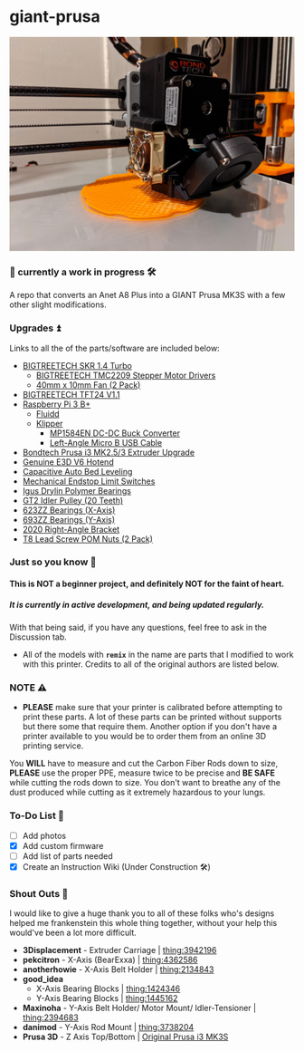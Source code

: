 # giant-prusa

![Giant Prusa](examples/photo1.jpg)

### 🧰 currently a work in progress 🛠️

A repo that converts an Anet A8 Plus into a GIANT Prusa MK3S with a few other slight modifications.

### Upgrades ⏫

Links to all the of the parts/software are included below:
- <a href="https://www.amazon.com/BIGTREETECH-Printer-Control-Smoothieboard-Upgrade/dp/B082YTYDCK/ref=sr_1_2?dchild=1&keywords=skr+1.4+turbo&qid=1611026087&sr=8-2" target="_blank"> BIGTREETECH SKR 1.4 Turbo </a>
    - <a href="https://www.amazon.com/gp/product/B07YW7BM68/ref=ppx_yo_dt_b_asin_title_o03_s00?ie=UTF8&psc=1" target="_blank"> BIGTREETECH TMC2209 Stepper Motor Drivers </a>
    - <a href="https://www.amazon.com/gp/product/B0711FVD48/ref=ppx_yo_dt_b_asin_title_o03_s00?ie=UTF8&psc=1" target="_blank"> 40mm x 10mm Fan (2 Pack) </a>
- <a href="https://www.amazon.com/gp/product/B07TJWSV51/ref=ppx_yo_dt_b_asin_title_o02_s00?ie=UTF8&psc=1" target="_blank"> BIGTREETECH TFT24 V1.1 </a>
- <a href="https://www.amazon.com/gp/product/B01CMC50S0/ref=ppx_yo_dt_b_asin_title_o09_s00?ie=UTF8&psc=1" target="_blank"> Raspberry Pi 3 B+ </a>
    - <a href="https://docs.fluidd.xyz/" target="_blank"> Fluidd </a>
    - <a href="https://klipper3d.org" target="_blank"> Klipper </a>
        - <a href="https://www.amazon.com/gp/product/B07RVG34WR/ref=ppx_yo_dt_b_asin_title_o02_s00?ie=UTF8&psc=1" target="_blank"> MP1584EN DC-DC Buck Converter </a>
        - <a href="https://www.amazon.com/gp/product/B076DW7M5S/ref=ppx_yo_dt_b_asin_title_o01_s00?ie=UTF8&psc=1" target="_blank"> Left-Angle Micro B USB Cable </a>
- <a href="https://www.bondtech.se/product/prusa-i3-mk2-5-mk3-extruder-upgrade/" target="_blank"> Bondtech Prusa i3 MK2.5/3 Extruder Upgrade</a>
- <a href="https://www.amazon.com/gp/product/B079H1S9BN/ref=ppx_yo_dt_b_asin_title_o01_s00?ie=UTF8&psc=1" target="_blank"> Genuine E3D V6 Hotend </a>
- <a href="https://www.amazon.com/gp/product/B01M1777XK/ref=ppx_yo_dt_b_asin_title_o02_s00?ie=UTF8&psc=1" target="_blank"> Capacitive Auto Bed Leveling </a>
- <a href="https://www.amazon.com/gp/product/B07ZCSXNF3/ref=ppx_yo_dt_b_asin_title_o00_s00?ie=UTF8&psc=1" target="_blank"> Mechanical Endstop Limit Switches </a>
- <a href="https://www.amazon.com/gp/product/B071RSDYW4/ref=ppx_yo_dt_b_asin_title_o03_s00?ie=UTF8&psc=1" target="_blank"> Igus Drylin Polymer Bearings </a>
- <a href="https://www.amazon.com/gp/product/B07BPKWM9D/ref=ppx_yo_dt_b_asin_title_o05_s00?ie=UTF8&psc=1" target="_blank"> GT2 Idler Pulley (20 Teeth) </a>
- <a href="https://www.amazon.com/gp/product/B075CM413G/ref=ppx_yo_dt_b_asin_title_o09_s00?ie=UTF8&psc=1" target="_blank"> 623ZZ Bearings (X-Axis) </a>
- <a href="https://www.amazon.com/gp/product/B07FVXM3RK/ref=ppx_yo_dt_b_asin_title_o04_s00?ie=UTF8&psc=1" target="_blank"> 693ZZ Bearings (Y-Axis) </a>
- <a href="https://www.amazon.com/gp/product/B07GGLYX9V/ref=ppx_yo_dt_b_asin_title_o01_s00?ie=UTF8&psc=1" target="_blank"> 2020 Right-Angle Bracket </a>
- <a href="https://www.amazon.com/gp/product/B07Y6CN9J4/ref=ppx_yo_dt_b_asin_title_o00_s00?ie=UTF8&psc=1" target="_blank"> T8 Lead Screw POM Nuts (2 Pack) </a>

### Just so you know 💭

#### This is NOT a beginner project, and definitely NOT for the faint of heart.

##### It is currently in active development, and being updated regularly.

With that being said, if you have any questions, feel free to ask in the Discussion tab.

- All of the models with **`remix`** in the name are parts that I modified to work with this printer. Credits to all of the original authors are listed below.

### NOTE ⚠️

- **PLEASE** make sure that your printer is calibrated before attempting to print these parts. A lot of these parts can be printed without supports but there some that require them. Another option if you don't have a printer available to you would be to order them from an online 3D printing service.

You **WILL** have to measure and cut the Carbon Fiber Rods down to size, **PLEASE** use the proper PPE, measure twice to be precise and **BE SAFE** while cutting the rods down to size. You don't want to breathe any of the dust produced while cutting as it extremely hazardous to your lungs.

### To-Do List 📝

* [ ] Add photos
* [x] Add custom firmware
* [ ] Add list of parts needed
* [x] Create an Instruction Wiki (Under Construction 🛠️)

### Shout Outs 📣

<a href="" target="__blank"> </a>

I would like to give a huge thank you to all of these folks who's designs helped me frankenstein this whole thing together, without your help this would've been a lot more difficult.

- **3Displacement** - Extruder Carriage | <a href="https://www.thingiverse.com/thing:3942196" target="_blank"> thing:3942196 </a>
- **pekcitron** - X-Axis (BearExxa) | <a href="https://www.thingiverse.com/thing:4362586" target="_blank"> thing:4362586 </a>
- **anotherhowie** - X-Axis Belt Holder | <a href="https://www.thingiverse.com/thing:2134843" target="_blank"> thing:2134843 </a>
- **good_idea**
    - X-Axis Bearing Blocks | <a href="https://www.thingiverse.com/thing:1424346" target="_blank"> thing:1424346 </a>
    - Y-Axis Bearing Blocks | <a href="https://www.thingiverse.com/thing:1445162" target="_blank"> thing:1445162 </a>
- **Maxinoha** - Y-Axis Belt Holder/ Motor Mount/ Idler-Tensioner | <a href="https://www.thingiverse.com/thing:2394683" target="_blank"> thing:2394683 </a>
- **danimod** - Y-Axis Rod Mount | <a href="https://www.thingiverse.com/thing:3738204" target="_blank"> thing:3738204 </a>
- **Prusa 3D** - Z Axis Top/Bottom | <a href="https://www.prusa3d.com/prusa-i3-printable-parts/" target="_blank"> Original Prusa i3 MK3S </a>
